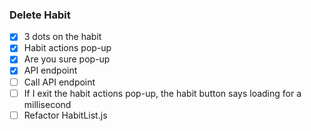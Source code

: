 ### Delete Habit
- [x] 3 dots on the habit
- [x] Habit actions pop-up
- [x] Are you sure pop-up
- [x] API endpoint
- [ ] Call API endpoint
- [ ] If I exit the habit actions pop-up, the habit button says loading for a millisecond
- [ ] Refactor HabitList.js
